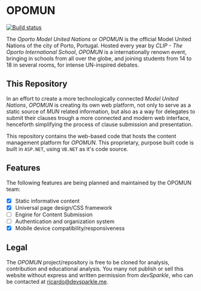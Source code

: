 # OPOMUN

[![Build status](https://ci.appveyor.com/api/projects/status/922klhttrbphwqvh?svg=true)](https://ci.appveyor.com/project/devSparkle/opomun)

The *Oporto Model United Nations* or *OPOMUN* is the official Model United Nations of the city of Porto, Portugal. Hosted every year by *CLIP - The Oporto International School*, *OPOMUN* is a internationally renown event, bringing in schools from all over the globe, and joining students from 14 to 18 in several rooms, for intense UN-inspired debates.

## This Repository

In an effort to create a more technologically connected *Model United Nations*, *OPOMUN* is creating its own web platform, not only to serve as a static source of *MUN* related information, but also as a way for delegates to submit their clauses trough a more connected and modern web interface, henceforth simplifying the process of clause submission and presentation.

This repository contains the web-based code that hosts the content management platform for *OPOMUN*. This proprietary, purpose built code is built in `ASP.NET`, using `VB.NET` as it's code source.

## Features

The following features are being planned and maintained by the OPOMUN team:

- [x] Static informative content
- [x] Universal page design/CSS framework
- [ ] Engine for Content Submission
- [ ] Authentication and organization system
- [x] Mobile device compatibility/responsiveness

## Legal

The *OPOMUN* project/repository is free to be cloned for analysis, contribution and educational analysis. You many not publish or sell this website without express and written permission from *devSparkle*, who can be contacted at [ricardo@devsparkle.me](mailto:ricardo@devsparkle.me).
